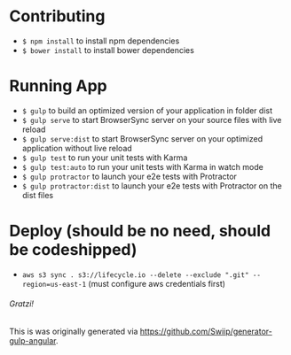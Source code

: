 # Contributing
- `$ npm install` to install npm dependencies
- `$ bower install` to install bower dependencies

# Running App
- `$ gulp` to build an optimized version of your application in folder dist
- `$ gulp serve` to start BrowserSync server on your source files with live reload
- `$ gulp serve:dist` to start BrowserSync server on your optimized application without live reload
- `$ gulp test` to run your unit tests with Karma
- `$ gulp test:auto` to run your unit tests with Karma in watch mode
- `$ gulp protractor` to launch your e2e tests with Protractor
- `$ gulp protractor:dist` to launch your e2e tests with Protractor on the dist files


# Deploy (should be no need, should be codeshipped)
- `aws s3 sync . s3://lifecycle.io --delete --exclude ".git" --region=us-east-1` (must configure aws credentials first)


###### Gratzi!
This is was originally generated via https://github.com/Swiip/generator-gulp-angular.